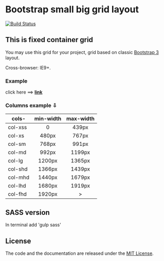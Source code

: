 # Bootstrap small big grid layout

[![Build Status][actions-badge]][actions link]

## This is fixed container grid

You may use this grid for your project, grid based on classic <a href="https://getbootstrap.com/docs/3.4/css/#grid" target="_blank">Bootstrap 3</a> layout.

Cross-browser: IE9+.

### Example

click here ==> **[link](https://arhell.github.io/bootstrap-small-big-grid/)**

### Columns example &#8681;

| cols-   	| min-width 	| max-width 	|
|---------	|:---------:	|:---------:	|
| col-xss 	|     0     	|   439px   	|
| col-xs  	|   480px   	|   767px   	|
| col-sm  	|   768px   	|   991px   	|
| col-md  	|   992px   	|   1199px  	|
| col-lg  	|   1200px  	|   1365px  	|
| col-shd 	|   1366px  	|   1439px  	|
| col-mhd 	|   1440px  	|   1679px  	|
| col-lhd 	|   1680px  	|   1919px  	|
| col-fhd 	|   1920px  	|     >     	|

## SASS version

In terminal add 'gulp sass'

## License

The code and the documentation are released under the [MIT License](LICENSE).

[actions link]: https://github.com/Arhell/bootstrap-small-big-grid/actions
[actions-badge]: https://github.com/Arhell/bootstrap-small-big-grid/workflows/build/badge.svg